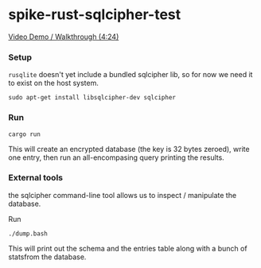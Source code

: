 # spike-rust-sqlcipher-test

[Video Demo / Walkthrough (4:24)](https://www.youtube.com/watch?v=_pDPXtK0AmM)

### Setup

`rusqlite` doesn't yet include a bundled sqlcipher lib, so for now we need it to exist on the host system.

```shell
sudo apt-get install libsqlcipher-dev sqlcipher
```

### Run

```shell
cargo run
```

This will create an encrypted database (the key is 32 bytes zeroed), write one entry, then run an all-encompasing query printing the results.

### External tools

the sqlcipher command-line tool allows us to inspect / manipulate the database.

Run

```shell
./dump.bash
```

This will print out the schema and the entries table along with a bunch of statsfrom the database.
